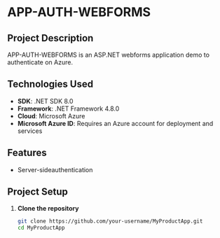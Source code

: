 # APP-AUTH-WEBFORMS

## Project Description

APP-AUTH-WEBFORMS is an ASP.NET webforms application demo to authenticate on Azure.

## Technologies Used

- **SDK**: .NET SDK 8.0
- **Framework**: .NET Framework 4.8.0
- **Cloud**: Microsoft Azure
- **Microsoft Azure ID**: Requires an Azure account for deployment and services

## Features

- Server-sideauthentication

## Project Setup

1. **Clone the repository**
   ```bash
   git clone https://github.com/your-username/MyProductApp.git
   cd MyProductApp
